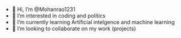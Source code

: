 - 👋 Hi, I’m @Mohanrao1231
- 👀 I’m interested in coding and politics
- 🌱 I’m currently learning Artificial intelgence and machine learning
- 💞️ I’m looking to collaborate on my work (projects)

<!---
Mohanrao1231/Mohanrao1231 is a ✨ special ✨ repository because its `README.md` (this file) appears on your GitHub profile.
You can click the Preview link to take a look at your changes.
--->
